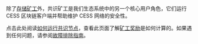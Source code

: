 除了[存储矿工](../storage-miner)外，共识矿工是我们生态系统中的另一个核心用户角色，它们运行 CESS 区块链客户端并帮助维护 CESS 网络的安全性。

点击此处阅读[如何运行共识节点](./running.md)，查看此页面了解[矿工奖励](./reward.md)是如何计算的。如果遇到任何问题，请参阅[故障排除指南](../storage-miner/troubleshooting.md)。
